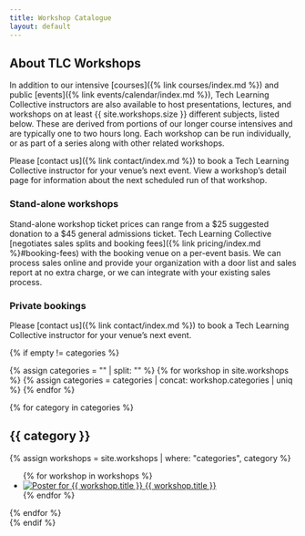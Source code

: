```yaml
---
title: Workshop Catalogue
layout: default
---
```


<section markdown="1">

## About TLC Workshops

In addition to our intensive [courses]({% link courses/index.md %}) and public [events]({% link events/calendar/index.md %}), Tech Learning Collective instructors are also available to host presentations, lectures, and workshops on at least {{ site.workshops.size }} different subjects, listed below. These are derived from portions of our longer course intensives and are typically one to two hours long. Each workshop can be run individually, or as part of a series along with other related workshops.

Please [contact us]({% link contact/index.md %}) to book a Tech Learning Collective instructor for your venue&rsquo;s next event. View a workshop&rsquo;s detail page for information about the next scheduled run of that workshop.

### Stand-alone workshops

Stand-alone workshop ticket prices can range from a $25 suggested donation to a $45 general admissions ticket. Tech Learning Collective [negotiates sales splits and booking fees]({% link pricing/index.md %}#booking-fees) with the booking venue on a per-event basis. We can process sales online and provide your organization with a door list and sales report at no extra charge, or we can integrate with your existing sales process.

### Private bookings

Please [contact us]({% link contact/index.md %}) to book a Tech Learning Collective instructor for your venue&rsquo;s next event.

</section>

{% if empty != categories %}
<section id="workshops">

{% assign categories = "" | split: "" %}
{% for workshop in site.workshops %}
    {% assign categories = categories | concat: workshop.categories | uniq %}
{% endfor %}

{% for category in categories %}
<div class="workshop-category" markdown="1">

## {{ category }}

{% assign workshops = site.workshops | where: "categories", category %}
<ul>
    {% for workshop in workshops %}
    <li>
        <a href="{{ workshop.url }}">
            <img alt="Poster for {{ workshop.title }}" src="{{ workshop.image | default: site.logo |  relative_url }}" />
            <span>{{ workshop.title }}</span>
        </a>
    </li>
    {% endfor %}
</ul>

</div><!-- .workshop-collection -->
{% endfor %}

</section>
{% endif %}

